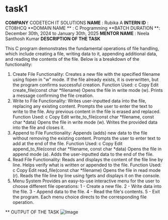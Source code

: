 # task1
**COMPANY** CODETECH IT SOLUTIONS
**NAME** :  Rubika A
**INTERN ID** : CT08HCQ
**DOMAIN NAME ** :  C Programming
**BATCH DURATION **:  December 30th, 2024 to January 30th, 2025
**MENTOR NAME** :  Neela Santhosh Kumar
**DESCRIPTION OF THE TASK**

This C program demonstrates the fundamental operations of file handling, which include creating a file, writing data to it, appending additional data, and reading the contents of the file. Below is a breakdown of the functionality:

1. Create File
Functionality: Creates a new file with the specified filename using fopen in "w" mode.
If the file already exists, it is overwritten, but the program confirms successful creation.
Function Used:
c
Copy
Edit
create_file(const char *filename)
Opens the file in write mode (w).
Prints a message confirming the file creation.
2. Write to File
Functionality: Writes user-inputted data into the file, replacing any existing content.
Prompts the user to enter the text to write to the file.
Any previous content in the file is erased and replaced.
Function Used:
c
Copy
Edit
write_to_file(const char *filename, const char *data)
Opens the file in write mode (w).
Writes the provided data into the file and closes it.
3. Append to File
Functionality: Appends (adds) new data to the file without removing the existing content.
Prompts the user to enter text to add at the end of the file.
Function Used:
c
Copy
Edit
append_to_file(const char *filename, const char *data)
Opens the file in append mode (a).
Adds the user-inputted data to the end of the file.
4. Read File
Functionality: Reads and displays the content of the file line by line.
Helps verify what is written or appended to the file.
Function Used:
c
Copy
Edit
read_file(const char *filename)
Opens the file in read mode (r).
Reads the file line by line using fgets and displays it on the console.
5. Menu System
Provides an easy-to-use interactive menu for the user to choose different file operations:
1 - Create a new file.
2 - Write data into the file.
3 - Append data to the file.
4 - Read the file's contents.
5 - Exit the program.
Each menu choice directs to the corresponding file operation.



** OUTPUT OF THE TASK 
![Image](https://github.com/user-attachments/assets/97b89310-0a0d-493f-98c5-9c197882b2f5)
